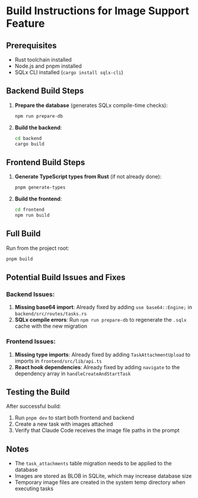 # Build Instructions for Image Support Feature

## Prerequisites
- Rust toolchain installed
- Node.js and pnpm installed
- SQLx CLI installed (`cargo install sqlx-cli`)

## Backend Build Steps

1. **Prepare the database** (generates SQLx compile-time checks):
   ```bash
   npm run prepare-db
   ```

2. **Build the backend**:
   ```bash
   cd backend
   cargo build
   ```

## Frontend Build Steps

1. **Generate TypeScript types from Rust** (if not already done):
   ```bash
   pnpm generate-types
   ```

2. **Build the frontend**:
   ```bash
   cd frontend
   npm run build
   ```

## Full Build

Run from the project root:
```bash
pnpm build
```

## Potential Build Issues and Fixes

### Backend Issues:
1. **Missing base64 import**: Already fixed by adding `use base64::Engine;` in `backend/src/routes/tasks.rs`
2. **SQLx compile errors**: Run `npm run prepare-db` to regenerate the `.sqlx` cache with the new migration

### Frontend Issues:
1. **Missing type imports**: Already fixed by adding `TaskAttachmentUpload` to imports in `frontend/src/lib/api.ts`
2. **React hook dependencies**: Already fixed by adding `navigate` to the dependency array in `handleCreateAndStartTask`

## Testing the Build

After successful build:
1. Run `pnpm dev` to start both frontend and backend
2. Create a new task with images attached
3. Verify that Claude Code receives the image file paths in the prompt

## Notes
- The `task_attachments` table migration needs to be applied to the database
- Images are stored as BLOB in SQLite, which may increase database size
- Temporary image files are created in the system temp directory when executing tasks